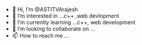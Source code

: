 - 👋 Hi, I’m @ASTITVArajesh
- 👀 I’m interested in ...c++ ,web devlopment
- 🌱 I’m currently learning ...c++, web development
- 💞️ I’m looking to collaborate on ...
- 📫 How to reach me ...

<!---
ASTITVArajesh/ASTITVArajesh is a ✨ special ✨ repository because its `README.md` (this file) appears on your GitHub profile.
You can click the Preview link to take a look at your changes.
--->
